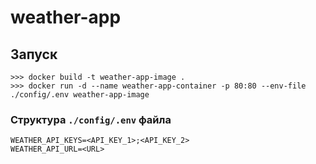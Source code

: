 # weather-app

## Запуск

```
>>> docker build -t weather-app-image .
>>> docker run -d --name weather-app-container -p 80:80 --env-file ./config/.env weather-app-image
```

### Структура `./config/.env` файла

```
WEATHER_API_KEYS=<API_KEY_1>;<API_KEY_2>
WEATHER_API_URL=<URL>
```
